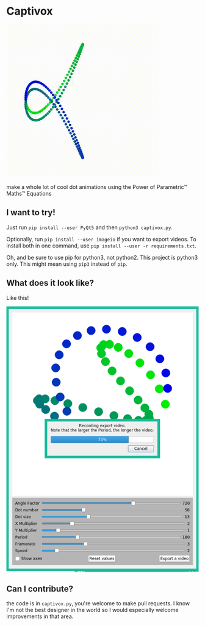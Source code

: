 # Captivox

![Captivox heading example gif](captivox.gif)

make a whole lot of cool dot animations using the Power of Parametric™ Maths™ Equations

I want to try!
-----
Just run `pip install --user PyQt5` and then `python3 captivox.py`.

Optionally, run `pip install --user imageio` if you want to export videos. To install both in one command, use `pip install --user -r requirements.txt`.

Oh, and be sure to use pip for python3, not python2. This project is python3 only. This might mean using `pip3` instead of `pip`.

What does it look like?
-----

Like this!

![Screenshot of the app](screenshot.png)

Can I contribute?
-----

the code is in `captivox.py`, you're welcome to make pull requests. I know I'm not the best designer in the world so I would especially welcome improvements in that area.
